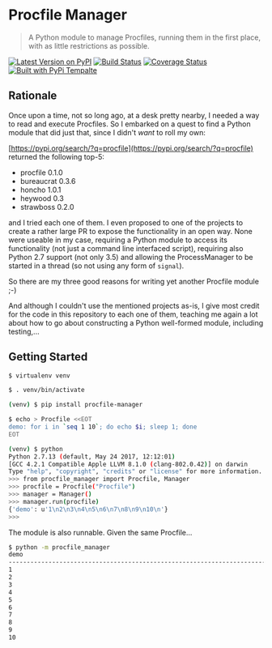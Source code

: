 # Procfile Manager

> A Python module to manage Procfiles, running them in the first place, with as little restrictions as possible.

[![Latest Version on PyPI](https://img.shields.io/pypi/v/procfile-manager.svg)](https://pypi.python.org/pypi/procfile-manager/)
[![Build Status](https://secure.travis-ci.org/christophevg/py-procfile-manager.svg?branch=master)](http://travis-ci.org/christophevg/py-procfile-manager)
[![Coverage Status](https://coveralls.io/repos/github/christophevg/py-procfile-manager/badge.svg?branch=master)](https://coveralls.io/github/christophevg/py-procfile-manager?branch=master)
[![Built with PyPi Tempalte](https://img.shields.io/badge/PyPi_Template-v0.0.1-blue.svg)](https://github.com/christophevg/pypi-template)

## Rationale

Once upon a time, not so long ago, at a desk pretty nearby, I needed a way to read and execute Procfiles. So I embarked on a quest to find a Python module that did just that, since I didn't _want_ to roll my own:

[https://pypi.org/search/?q=procfile](https://pypi.org/search/?q=procfile) returned the following top-5:
 
* procfile 0.1.0
* bureaucrat 0.3.6
* honcho 1.0.1
* heywood 0.3
* strawboss 0.2.0

and I tried each one of them. I even proposed to one of the projects to create a rather large PR to expose the functionality in an open way. None were useable in my case, requiring a Python module to access its functionality (not just a command line interfaced script), requiring also Python 2.7 support (not only 3.5) and allowing the ProcessManager to be started in a thread (so not using any form of `signal`).

So there are my three good reasons for writing yet another Procfile module ;-)

And although I couldn't use the mentioned projects as-is, I give most credit for the code in this repository to each one of them, teaching me again a lot about how to go about constructing a Python well-formed module, including testing,...

## Getting Started

```bash
$ virtualenv venv

$ . venv/bin/activate

(venv) $ pip install procfile-manager

$ echo > Procfile <<EOT
demo: for i in `seq 1 10`; do echo $i; sleep 1; done
EOT

(venv) $ python
Python 2.7.13 (default, May 24 2017, 12:12:01) 
[GCC 4.2.1 Compatible Apple LLVM 8.1.0 (clang-802.0.42)] on darwin
Type "help", "copyright", "credits" or "license" for more information.
>>> from procfile_manager import Procfile, Manager
>>> procfile = Procfile("Procfile")
>>> manager = Manager()
>>> manager.run(procfile)
{'demo': u'1\n2\n3\n4\n5\n6\n7\n8\n9\n10\n'}
>>> 
```

The module is also runnable. Given the same Procfile...

```bash
$ python -m procfile_manager
demo
--------------------------------------------------------------------------------
1
2
3
4
5
6
7
8
9
10
```

